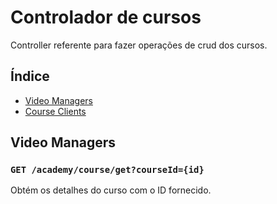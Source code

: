 # Controlador de cursos

Controller referente para fazer operações de crud dos cursos.

## Índice

- [Video Managers](#video-managers)
- [Course Clients](#instalação)

##  Video Managers

### `GET /academy/course/get?courseId={id}`

Obtém os detalhes do curso com o ID fornecido.